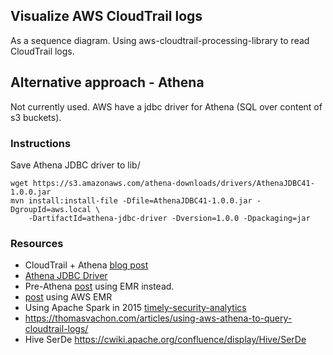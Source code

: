 ## Visualize AWS CloudTrail logs

As a sequence diagram. Using aws-cloudtrail-processing-library to read CloudTrail logs.

## Alternative approach - Athena

Not currently used. AWS have a jdbc driver for Athena (SQL over content of s3 buckets).

### Instructions

Save Athena JDBC driver to lib/

    wget https://s3.amazonaws.com/athena-downloads/drivers/AthenaJDBC41-1.0.0.jar
    mvn install:install-file -Dfile=AthenaJDBC41-1.0.0.jar -DgroupId=aws.local \
        -DartifactId=athena-jdbc-driver -Dversion=1.0.0 -Dpackaging=jar

### Resources

* CloudTrail + Athena [blog post](https://aws.amazon.com/blogs/big-data/aws-cloudtrail-and-amazon-athena-dive-deep-to-analyze-security-compliance-and-operational-activity/)
* [Athena JDBC Driver](http://docs.aws.amazon.com/athena/latest/ug/connect-with-jdbc.html)
* Pre-Athena [post](http://blog.fzakaria.com/2014/10/13/analyzing-cloudtrail-logs-using-hivehadoop/) using EMR instead.
* [post](http://aws.mannem.me/?p=1366) using AWS EMR
* Using Apache Spark in 2015 [timely-security-analytics](https://github.com/awslabs/timely-security-analytics)
* https://thomasvachon.com/articles/using-aws-athena-to-query-cloudtrail-logs/
* Hive SerDe https://cwiki.apache.org/confluence/display/Hive/SerDe